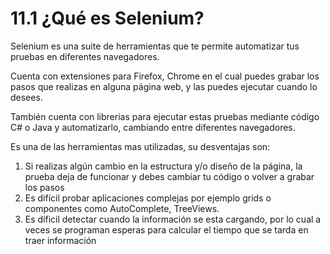 # 11.1 ¿Qué es Selenium?

Selenium es una suite de herramientas que te permite automatizar tus pruebas en diferentes navegadores.

Cuenta con extensiones para Firefox, Chrome en el cual puedes grabar los pasos que realizas en alguna página web, y las puedes ejecutar cuando lo desees.

También cuenta con librerias para ejecutar estas pruebas mediante código C\# o Java y automatizarlo, cambiando entre diferentes navegadores.

Es una de las herramientas mas utilizadas, su desventajas son:

1. Si realizas algún cambio en la estructura y/o diseño de la página, la prueba deja de funcionar y debes cambiar tu código o volver a grabar los pasos
2. Es difícil probar aplicaciones complejas por ejemplo grids o componentes como AutoComplete, TreeViews.
3. Es díficil detectar cuando la información se esta cargando, por lo cual a veces se programan esperas para calcular el tiempo que se tarda en traer información


